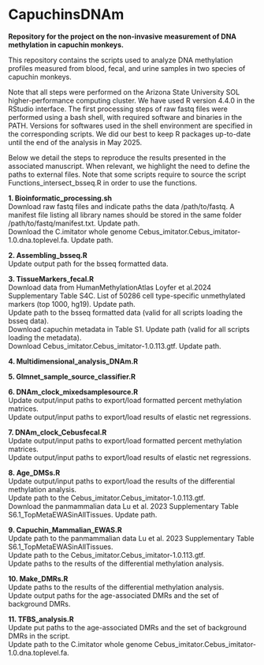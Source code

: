 # CapuchinsDNAm

**Repository for the project on the non-invasive measurement of DNA methylation in capuchin monkeys.**


This repository contains the scripts used to analyze DNA methylation profiles measured from blood, fecal, and urine samples in two species of capuchin monkeys.

Note that all steps were performed on the Arizona State University SOL higher-performance computing cluster. We have used R version 4.4.0 in the RStudio interface.
The first processing steps of raw fastq files were performed using a bash shell, with required software and binaries in the PATH. Versions for softwares used in the shell
environment are specified in the corresponding scripts. We did our best to keep R packages up-to-date until the end of the analysis in May 2025.

Below we detail the steps to reproduce the results presented in the associated manuscript. When relevant, we highlight the need to define the paths to external files. Note that some scripts require to source the script Functions_intersect_bsseq.R in order to use the functions.

**1. Bioinformatic_processing.sh**<br />
Download raw fastq files and indicate paths the data /path/to/fastq. A manifest file listing all library names should be stored in the same folder /path/to/fastq/manifest.txt. Update path.<br />
Download the C.imitator whole genome Cebus_imitator.Cebus_imitator-1.0.dna.toplevel.fa. Update path.<br />

**2. Assembling_bsseq.R**<br />
Update output path for the bsseq formatted data.<br />

**3. TissueMarkers_fecal.R**<br />
Download data from HumanMethylationAtlas Loyfer et al.2024 Supplementary Table S4C. List of 50286 cell type-specific unmethylated markers (top 1000, hg19). Update path.<br />
Update path to the bsseq formatted data (valid for all scripts loading the bsseq data).<br />
Download capuchin metadata in Table S1. Update path (valid for all scripts loading the metadata).<br />
Download Cebus_imitator.Cebus_imitator-1.0.113.gtf. Update path.<br />

**4. Multidimensional_analysis_DNAm.R**<br />

**5. Glmnet_sample_source_classifier.R**<br />

**6. DNAm_clock_mixedsamplesource.R**<br />
Update output/input paths to export/load formatted percent methylation matrices.<br />
Update output/input paths to export/load results of elastic net regressions.<br />

**7. DNAm_clock_Cebusfecal.R**<br />
Update output/input paths to export/load formatted percent methylation matrices.<br />
Update output/input paths to export/load results of elastic net regressions.<br />

**8. Age_DMSs.R**<br />
Update output/input paths to export/load the results of the differential methylation analysis.<br />
Update path to the Cebus_imitator.Cebus_imitator-1.0.113.gtf.<br />
Download the panmammalian data Lu et al. 2023 Supplementary Table S6.1_TopMetaEWASinAllTissues. Update path.<br />

**9. Capuchin_Mammalian_EWAS.R**<br />
Update path to the panmammalian data Lu et al. 2023 Supplementary Table S6.1_TopMetaEWASinAllTissues.<br />
Update path to the Cebus_imitator.Cebus_imitator-1.0.113.gtf.<br />
Update paths to the results of the differential methylation analysis.<br />

**10. Make_DMRs.R**<br />
Update paths to the results of the differential methylation analysis.<br />
Update output paths for the age-associated DMRs and the set of background DMRs.<br />

**11. TFBS_analysis.R**<br />
Update put paths to the age-associated DMRs and the set of background DMRs in the script.<br />
Update path to the C.imitator whole genome Cebus_imitator.Cebus_imitator-1.0.dna.toplevel.fa.<br />
